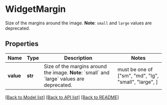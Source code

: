 # WidgetMargin

Size of the margins around the image. **Note**: `small` and `large` values are deprecated.

## Properties
Name | Type | Description | Notes
------------ | ------------- | ------------- | -------------
**value** | **str** | Size of the margins around the image. **Note**: &#x60;small&#x60; and &#x60;large&#x60; values are deprecated. |  must be one of ["sm", "md", "lg", "small", "large", ]

[[Back to Model list]](README.md#documentation-for-models) [[Back to API list]](README.md#documentation-for-api-endpoints) [[Back to README]](README.md)


